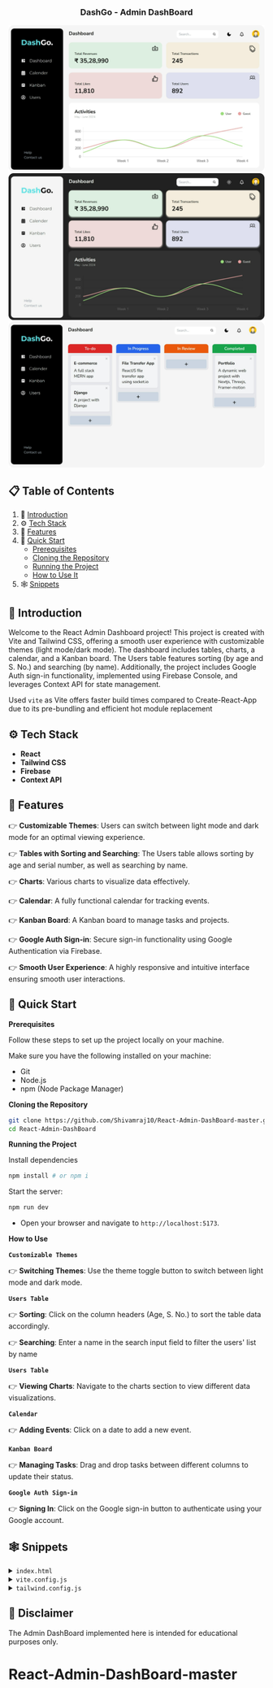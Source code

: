 <div align="center">
<h3 align="center">DashGo - Admin DashBoard</h3>
      <img src="src/assets/Dash.png" alt="Project Banner">
      <br>
      <img src="src/assets/Dark.png" alt="Project Banner">
      <br/>
      <img src="src/assets/Kan.png" alt="Project Banner">
  <br />

  <!-- <div>
    <img src="https://img.shields.io/badge/-Tailwind_CSS-black?style=for-the-badge&logoColor=white&logo=tailwindcss&color=06B6D4" alt="tailwindcss" />
  </div> -->
</div>

## 📋 <a name="table">Table of Contents</a>

1. 🤖 [Introduction](#introduction)
2. ⚙️ [Tech Stack](#tech-stack)
3. 🔋 [Features](#features)
4. 🤸 [Quick Start](#quick-start)
   - [Prerequisites](#prerequisites)
   - [Cloning the Repository](#cloning-the-repository)
   - [Running the Project](#running-the-project)
   - [How to Use It](#how-to-use-it)
5. 🕸️ [Snippets](#snippets)

## <a name="introduction">🤖 Introduction</a>

Welcome to the React Admin Dashboard project! This project is created with Vite and Tailwind CSS, offering a smooth user experience with customizable themes (light mode/dark mode). The dashboard includes tables, charts, a calendar, and a Kanban board. The Users table features sorting (by age and S. No.) and searching (by name). Additionally, the project includes Google Auth sign-in functionality, implemented using Firebase Console, and leverages Context API for state management.

Used `vite` as Vite offers faster build times compared to Create-React-App due to its pre-bundling and efficient hot module replacement

## <a name="tech-stack">⚙️ Tech Stack</a>

- **React**
- **Tailwind CSS**
- **Firebase**
- **Context API**

## <a name="features">🌟 Features</a>

👉 **Customizable Themes**: Users can switch between light mode and dark mode for an optimal viewing experience.

👉 **Tables with Sorting and Searching**: The Users table allows sorting by age and serial number, as well as searching by name.

👉 **Charts**: Various charts to visualize data effectively.

👉 **Calendar**: A fully functional calendar for tracking events.

👉 **Kanban Board**: A Kanban board to manage tasks and projects.

👉 **Google Auth Sign-in**: Secure sign-in functionality using Google Authentication via Firebase.

👉 **Smooth User Experience**: A highly responsive and intuitive interface ensuring smooth user interactions.

## <a name="quick-start">🤸 Quick Start</a>

**Prerequisites**

Follow these steps to set up the project locally on your machine.

Make sure you have the following installed on your machine:

- Git
- Node.js
- npm (Node Package Manager)

**Cloning the Repository**

```bash
git clone https://github.com/Shivamraj10/React-Admin-DashBoard-master.git
cd React-Admin-DashBoard
```

**Running the Project**

Install dependencies

```bash
npm install # or npm i
```

Start the server:

```bash
npm run dev
```

- Open your browser and navigate to `http://localhost:5173`.

**How to Use**

**`Customizable Themes`**

👉 **Switching Themes**: Use the theme toggle button to switch between light mode and dark mode.

**`Users Table`**

👉 **Sorting**: Click on the column headers (Age, S. No.) to sort the table data accordingly.

👉 **Searching**: Enter a name in the search input field to filter the users' list by name

**`Users Table`**

👉 **Viewing Charts**: Navigate to the charts section to view different data visualizations.

**`Calendar`**

👉 **Adding Events**: Click on a date to add a new event.

**`Kanban Board`**

👉 **Managing Tasks**: Drag and drop tasks between different columns to update their status.

**`Google Auth Sign-in`**

👉 **Signing In**: Click on the Google sign-in button to authenticate using your Google account.

## <a name="snippets">🕸️ Snippets</a>

<details>
<summary><code>index.html</code></summary>

```html
<!DOCTYPE html>
<html lang="en">
  <head>
    <meta charset="UTF-8" />
    <link rel="icon" type="image/svg+xml" href="/favicon.ico" />
    <meta name="viewport" content="width=device-width, initial-scale=1.0" />
    <meta name="theme-color" content="#000000" />
    <meta name="description" content="Admin Dashboard created using ReactJS" />
    <title>DashGo</title>
  </head>

  <body className="dark bg-[#F5F5F5] transition-all ease-in delay-300">
    <div id="root"></div>
    <script type="module" src="/src/main.jsx"></script>
  </body>
</html>
```

</details>

<details>
<summary><code>vite.config.js</code></summary>

```javascript
import { defineConfig } from "vite";
import react from "@vitejs/plugin-react";

// https://vitejs.dev/config/
export default defineConfig({
  plugins: [react()],
});
```

</details>

<details>
<summary><code>tailwind.config.js</code></summary>

```javascript
/** @type {import('tailwindcss').Config} */
export default {
  content: ["./index.html", "./src/**/*.{js,ts,jsx,tsx}"],
  darkMode: "class",
  theme: {
    extend: {
      fontFamily: {
        nuito: ["Nunito Sans", "sans-serif"],
      },
    },
  },
  plugins: [],
};
```

</details>

## <a>🚨 Disclaimer</a>

The Admin DashBoard implemented here is intended for educational purposes only.

#
# React-Admin-DashBoard-master
